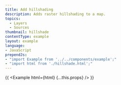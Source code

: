 ```yaml
---
title: Add hillshading
description: Adds raster hillshading to a map.
topics:
  - Layers
  - Sources
thumbnail: hillshade
contentType: example
layout: example
language:
- JavaScript
prependJs:
- "import Example from '../../components/example';"
- "import html from './hillshade.html';"
---
```


{{ <Example html={html} {...this.props} /> }}
